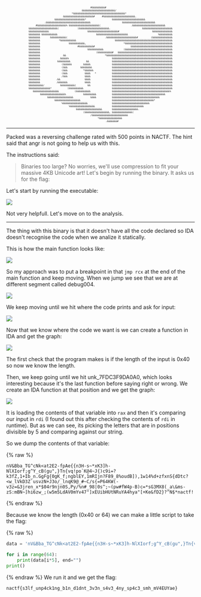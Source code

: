 <pre style="font-size: 0.4rem; text-align: center">                                                                                                    
                                           #&&&&&&&&&#                                              
                                     &&&&&&&&&&&&&&&&&&&&&&&/                                       
                              *&&&&&&&&&&&&&&&&&&&&&&&&&&&&&&&&&&&&*                                
                        &&&&&&&&&&&&&&&&&&&&&#     #&&&&&&&&&&&&&&&&&&&&&&.                         
                  &&&&&&&&&&&&&&&&&&&&&*                  &&&&&&&&&&&&&&&&&&&&&&&                   
           .&&&&&&&&&&&&&&&&&&&&&&&&&&&&&&&                      &&&&&&&&&&&&&&&&&&&&&&&            
     #&&&&&&&&&&&&&&&&&&&&% &&&&&&&&&&&&&&&&&&&&&(                     .&&&&&&&&&&&&&&&&&&&&&&&     
&&&&&&&&&&&&&&&&&&&&(             (&&&&&&&&&&&&&&&&&&&&&.                      &&&&&&&&&&&&&&&&&&&&&
&&&&&&&&&&&&&&                           &&&&&&&&&&&&&&&&&&&&&#                       &&&&&&&&&&&&&&
&&&&&&&& &&&&&&&&&&&                           &&&&&&&&&&&&&&&&&&&&&&                     %&&&&&&&&&
&&&&&&&&       &&&&&&&&&&&(                          .&&&&&&&&&&&&&&&&&&&&&#         (&&&&&&&&&&&&&&
&&&&&&&&             *&&&&&&&&&&&                           &&&&&&&&&&&&&&&&&&&&&&&&&&&&&&&&&&&&&&&&
&&&&&&&&                    &&&&&&&&&&&,                          *&&&&&&&&&&&&&&&&&&&&&&&&&&&&&&&&&
&&&&&&&&                          #&&&&&&&&&&#                         &&&&&&&&&&&&&&&&&&&&&&&&&&&&&
&&&&&&&&                                 &&&&&&&&&&&              (&&&&&&&&&&&&&&&&&&&&&&&&&&&&&&&&&
&&&&&&&&                                       (&&&&&&&&&&#   &&&&&&&&&&&&&&&&&&&&&&&&&&&&&&&&&&&&&&
&&&&&&&&                &&                           *&&&&&&&&&&&&&&&&&&&&&&&&&&&&&&&&&&&&&&&&&&&&&&
&&&&&&&&              &&&&&%                              &&&&&&&&&&&&&&&&&&&&&&&&&&&&&&&&&&&&&&&&&&
&&&&&&&&            &&&&&&&&&           &&                &&&&&&&&&&&&&&&&&&&&&&&&&&&&&&&&&&&&&&&&&&
&&&&&&&&               (&&&&&&        &&&&&               &&&&&&&&&&&&&&&&&&&&&&&&&&&&&&&&&&&&&&&&&&
&&&&&&&&               (&&&         &&&&&&&&              &&&&&&&&&&&&&&&&&&&&&&&&&&&&&&&&&&&&&&&&&&
&&&&&&&&               (&&&           *&&&&&&             &&&&&&&&&&&&&&&&&&&&&&&&&&&&&&&&&&&&&&&&&&
&&&&&&&&               (&&&            &&&&   *           &&&&&&&&&&&&&&&&&&&&&&&&&&&&&&&&&&&&&&&&&&
&&&&&&&&               /&&&            &&&&               &&&&&&&&&&&&&&&&&&&&&&&&&&&&&&&&&&&&&&&&&&
&&&&&&&&           .&&                 &&&&               &&&&&&&&&&&&&&&&&&&&&&&&&&&&&&&&&&&&&&&&&&
&&&&&&&&           .&&&&&&&            &&&&               &&&&&&&&&&&&&&&&&&&&&&&&&&&&&&&&&&&&&&&&&&
&&&&&&&&&&/           &&&&&&&&&&(        &&               &&&&&&&&&&&&&&&&&&&&&&&&&&&&&&&&&&&&&&&&&&
&&&&&&&&&&&&&&&*           (&&&&&&&&&&                    &&&&&&&&&&&&&&&&&&&&&&&&&&&&&&&&&&&&&&&&&&
   &&&&&&&&&&&&&&&&&&           (&&&&&&&&&&               &&&&&&&&&&&&&&&&&&&&&&&&&&&&&&&&&&&&&&&&% 
        &&&&&&&&&&&&&&&&&%            &&&&&&&&&           &&&&&&&&&&&&&&&&&&&&&&&&&&&&&&&&&&&&&     
             &&&&&&&&&&&&&&&&&&            &&&&           &&&&&&&&&&&&&&&&&&&&&&&&&&&&&&&&&         
                  &&&&&&&&&&&&&&&&&&                      &&&&&&&&&&&&&&&&&&&&&&&&&&&&&*            
                       %&&&&&&&&&&&&&&&&&                 &&&&&&&&&&&&&&&&&&&&&&&&&&                
                            %&&&&&&&&&&&&&&&&&            &&&&&&&&&&&&&&&&&&&&&&                    
                                 &&&&&&&&&&&&&&&&&&       &&&&&&&&&&&&&&&&&&.                       
                                      (&&&&&&&&&&&&&&&&&, &&&&&&&&&&&&&&(                           
                                           /&&&&&&&&&&&&&&&&&&&&&&&&&                               
                                                *&&&&&&&&&&&&&&&&                                   
                                                     .&&&&&&&#                                     
</pre>

---

Packed was a reversing challenge rated with 500 points in NACTF. The hint said that angr is not going to help us with this.

The instructions said:

>Binaries too large? No worries, we'll use compression to fit your massive 4KB Unicode art! Let's begin by running the binary. It asks us for the flag:

Let's start by running the executable:

<img src="/./assets/imgs/try.png">

Not very helpfull. Let's move on to the analysis.

---

The thing with this binary is that it doesn't have all the code declared so IDA doesn't recognise the code when we analize it statically.

This is how the main function looks like:

<img src="/./assets/imgs/packed-main.png">

So my approach was to put a breakpoint in that `jmp rcx` at the end of the main function and keep moving. When we jump we see that we are at different segment called debug004.

<img src="/./assets/imgs/debug.png">

We keep moving until we hit where the code prints and ask for input:

<img src="/./assets/imgs/firstfunc.png">

Now that we know where the code we want is we can create a function in IDA and get the graph:

<img src="/./assets/imgs/graph.png">

The first check that the program makes is if the length of the input is 0x40 so now we know the length.

Then, we keep going until we hit unk_7FDC3F9DA0A0, which looks interesting because it's the last function before saying right or wrong. We create an IDA function at that position and we get the graph:

<img src="/./assets/imgs/unk-function.png">

It is loading the contents of that variable into `rax` and then it's comparing our input in `rdi` (I found out this after checking the contents of `rdi` in runtime). But as we can see, its picking the letters that are in positions divisible by 5 and comparing against our string.

So we dump the contents of that variable:

{% raw %}
```
nV&Bba_TG^cNk<at2E2-fpAe{{n3H-s~*xK3]h-NlXIorf;g^Y_cB(gu",}Tn{vq!po`K@4~J{)c9i=?k3fZ,1+Ib_n.GgFg{0gK_f;ngblEY,1mRIjn?F89_8%oudB]),1w14%d+zfxnS{dDtc?<w_lVkD3Z`usvzN+J3o/_lnqK9@_#~C/s{=P64KW(-v3z=&3jren_x*$04r9njn0S,Py/%n#_98|0s^;~(pw#fW4p-B)c=*sG3MX8(_a\&ms-zS:mBN~]hi6zw_;(w5m5LdAV0mYv47"]xEUibHUtNRuYA4hya"[+Ke&fD2}?^N$*nactf!
```
{% endraw %}

Because we know the length (0x40 or 64) we can make a little script to take the flag:

{% raw %}
```python
data = 'nV&Bba_TG^cNk<at2E2-fpAe{{n3H-s~*xK3]h-NlXIorf;g^Y_cB(gu",}Tn{vq!po`K@4~J{)c9i=?k3fZ,1+Ib_n.GgFg{0gK_f;ngblEY,1mRIjn?F89_8%oudB]),1w14%d+zfxnS{dDtc?<w_lVkD3Z`usvzN+J3o/_lnqK9@_#~C/s{=P64KW(-v3z=&3jren_x*$04r9njn0S,Py/%n#_98|0s^;~(pw#fW4p-B)c=*sG3MX8(_a\&ms-zS:mBN~]hi6zw_;(w5m5LdAV0mYv47"]xEUibHUtNRuYA4hya"[+Ke&fD2}?^N$*nactf!'

for i in range(64):
    print(data[i*5], end="")
print()
```
{% endraw %}
We run it and we get the flag:

`nactf{s3lf_unp4ck1ng_b1n_d1dnt_3v3n_s4v3_4ny_sp4c3_smh_mV4EUYae}`
